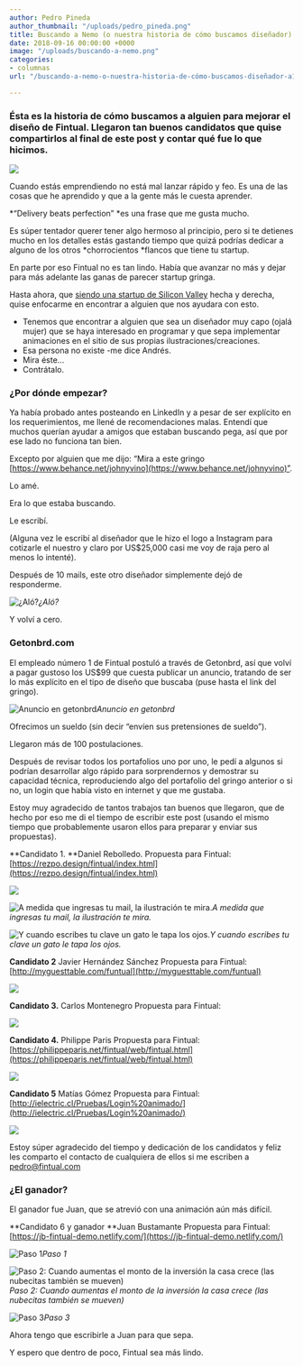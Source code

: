 ```yaml
---
author: Pedro Pineda
author_thumbnail: "/uploads/pedro_pineda.png"
title: Buscando a Nemo (o nuestra historia de cómo buscamos diseñador)
date: 2018-09-16 00:00:00 +0000
image: "/uploads/buscando-a-nemo.png"
categories:
- columnas
url: "/buscando-a-nemo-o-nuestra-historia-de-cómo-buscamos-diseñador-a13dd6af2a2e/"

---
```

### Ésta es la historia de cómo buscamos a alguien para mejorar el diseño de Fintual. Llegaron tan buenos candidatos que quise compartirlos al final de este post y contar qué fue lo que hicimos.

![](/uploads/buscando-a-nemo.png)

Cuando estás emprendiendo no está mal lanzar rápido y feo. Es una de las cosas que he aprendido y que a la gente más le cuesta aprender.

\*“Delivery beats perfection” *es una frase que me gusta mucho.

Es súper tentador querer tener algo hermoso al principio, pero si te detienes mucho en los detalles estás gastando tiempo que quizá podrías dedicar a alguno de los otros *chorrocientos *flancos que tiene tu startup.

En parte por eso Fintual no es tan lindo. Había que avanzar no más y dejar para más adelante las ganas de parecer startup gringa.

Hasta ahora, que [siendo una startup de Silicon Valley](https://blog.fintual.cl/cómo-fuimos-la-primera-startup-chilena-en-quedar-en-y-combinator-41363df2e2dc) hecha y derecha, quise enfocarme en encontrar a alguien que nos ayudara con esto.

* Tenemos que encontrar a alguien que sea un diseñador muy capo (ojalá mujer) que se haya interesado en programar y que sepa implementar animaciones en el sitio de sus propias ilustraciones/creaciones.
* Esa persona no existe -me dice Andrés.
* Mira éste…
* Contrátalo.

### ¿Por dónde empezar?

Ya había probado antes posteando en LinkedIn y a pesar de ser explícito en los requerimientos, me llené de recomendaciones malas. Entendí que muchos querían ayudar a amigos que estaban buscando pega, así que por ese lado no funciona tan bien.

Excepto por alguien que me dijo: “Mira a este gringo [https://www.behance.net/johnyvino](https://www.behance.net/johnyvino)”.

Lo amé.

Era lo que estaba buscando.

Le escribí.

(Alguna vez le escribí al diseñador que le hizo el logo a Instagram para cotizarle el nuestro y claro por US$25,000 casi me voy de raja pero al menos lo intenté).

Después de 10 mails, este otro diseñador simplemente dejó de responderme.

![¿Aló?](/uploads/buscando-a-ne3486.png)_¿Aló?_

Y volví a cero.

### Getonbrd.com

El empleado número 1 de Fintual postuló a través de Getonbrd, así que volví a pagar gustoso los US$99 que cuesta publicar un anuncio, tratando de ser lo más explícito en el tipo de diseño que buscaba (puse hasta el link del gringo).

![Anuncio en getonbrd](/uploads/buscando-a-ne5688.png)_Anuncio en getonbrd_

Ofrecimos un sueldo (sin decir “envíen sus pretensiones de sueldo”).

Llegaron más de 100 postulaciones.

Después de revisar todos los portafolios uno por uno, le pedí a algunos si podrían desarrollar algo rápido para sorprendernos y demostrar su capacidad técnica, reproduciendo algo del portafolio del gringo anterior o si no, un login que había visto en internet y que me gustaba.

Estoy muy agradecido de tantos trabajos tan buenos que llegaron, que de hecho por eso me di el tiempo de escribir este post (usando el mismo tiempo que probablemente usaron ellos para preparar y enviar sus propuestas).

\**Candidato 1.
\**Daniel Rebolledo.
Propuesta para Fintual: [https://rezpo.design/fintual/index.html](https://rezpo.design/fintual/index.html)

![](/uploads/buscando-a-ne8186.png)

![A medida que ingresas tu mail, la ilustración te mira.](/uploads/buscando-a-ne4096.png)_A medida que ingresas tu mail, la ilustración te mira._

![Y cuando escribes tu clave un gato le tapa los ojos.](/uploads/buscando-a-ne3034.png)_Y cuando escribes tu clave un gato le tapa los ojos._

**Candidato 2**
Javier Hernández Sánchez
Propuesta para Fintual: [http://myguesttable.com/funtual](http://myguesttable.com/funtual)

![](/uploads/buscando-a-ne6387.png)

**Candidato 3.**
Carlos Montenegro
Propuesta para Fintual:

![](/uploads/buscando-a-ne6440.png)

**Candidato 4.**
Philippe Paris
Propuesta para Fintual: [https://philippeparis.net/fintual/web/fintual.html](https://philippeparis.net/fintual/web/fintual.html)

![](/uploads/buscando-a-ne7312.png)

**Candidato 5**
Matías Gómez
Propuesta para Fintual: [http://ielectric.cl/Pruebas/Login%20animado/](http://ielectric.cl/Pruebas/Login%20animado/)

![](/uploads/buscando-a-ne6902.png)

Estoy súper agradecido del tiempo y dedicación de los candidatos y feliz les comparto el contacto de cualquiera de ellos si me escriben a pedro@fintual.com

### ¿El ganador?

El ganador fue Juan, que se atrevió con una animación aún más difícil.

\**Candidato 6 y ganador
\**Juan Bustamante
Propuesta para Fintual: [https://jb-fintual-demo.netlify.com/](https://jb-fintual-demo.netlify.com/)

![Paso 1](/uploads/buscando-a-ne8444.png)_Paso 1_

![Paso 2: Cuando aumentas el monto de la inversión la casa crece (las nubecitas también se mueven)](/uploads/buscando-a-ne5720.png)_Paso 2: Cuando aumentas el monto de la inversión la casa crece (las nubecitas también se mueven)_

![Paso 3](/uploads/buscando-a-ne6543.png)_Paso 3_

Ahora tengo que escribirle a Juan para que sepa.

Y espero que dentro de poco, Fintual sea más lindo.